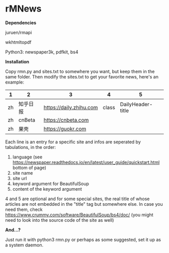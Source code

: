 # rMNews

**Dependencies**

juruen/rmapi

wkhtmltopdf

Python3: newspaper3k, pdfkit, bs4



**Installation**

Copy rmn.py and sites.txt to somewhere you want, but keep them in the same folder. Then modify the sites.txt to get your favorite news, here's an example:

| 1    | 2        | 3                       | 4     | 5                 |
| ---- | -------- | ----------------------- | ----- | ----------------- |
| zh   | 知乎日报 | https://daily.zhihu.com | class | DailyHeader-title |
| zh   | cnBeta   | https://cnbeta.com      |       |                   |
| zh   | 果壳     | https://guokr.com       |       |                   |

Each line is an entry for a specific site and infos are seperated by tabulations, in the order:

1. language (see https://newspaper.readthedocs.io/en/latest/user_guide/quickstart.html bottom of page)
2. site name
3. site url
4. keyword argument for BeautifulSoup
5. content of the keyword argument

4 and 5 are optional and for some special sites, the real title of whose articles are not embedded in the "title" tag but somewhere else. In case you need them, check https://www.crummy.com/software/BeautifulSoup/bs4/doc/ (you might need to look into the source code of the site as well)



**And...?**

Just run it with python3 rmn.py or perhaps as some suggested, set it up as a system daemon.